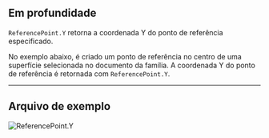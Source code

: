 ## Em profundidade
`ReferencePoint.Y` retorna a coordenada Y do ponto de referência especificado.

No exemplo abaixo, é criado um ponto de referência no centro de uma superfície selecionada no documento da família. A coordenada Y do ponto de referência é retornada com `ReferencePoint.Y`.

___
## Arquivo de exemplo

![ReferencePoint.Y](./Revit.Elements.ReferencePoint.Y_img.jpg)
